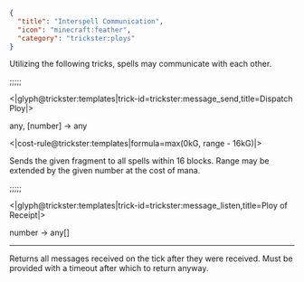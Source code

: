 ```json
{
  "title": "Interspell Communication",
  "icon": "minecraft:feather",
  "category": "trickster:ploys"
}
```

Utilizing the following tricks, spells may communicate with each other.

;;;;;

<|glyph@trickster:templates|trick-id=trickster:message_send,title=Dispatch Ploy|>

any, [number] -> any

<|cost-rule@trickster:templates|formula=max(0kG\, range - 16kG)|>

Sends the given fragment to all spells within 16 blocks. Range may be extended by the given number at the cost of mana.

;;;;;

<|glyph@trickster:templates|trick-id=trickster:message_listen,title=Ploy of Receipt|>

number -> any[]

---

Returns all messages received on the tick after they were received. Must be provided with a timeout after which to return anyway.
